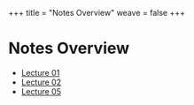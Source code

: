 +++
title = "Notes Overview"
weave = false
+++

# Notes Overview

- [Lecture 01](/notes/lec01/)
- [Lecture 02](/notes/lec02/)
- [Lecture 05](/notes/lec05/)